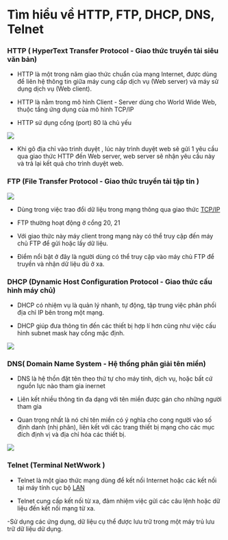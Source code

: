 ﻿# Tìm hiểu về HTTP, FTP, DHCP, DNS, Telnet 

### HTTP ( HyperText Transfer Protocol - Giao thức truyền tải siêu văn bản) 

 - HTTP là một trong năm giao thức chuẩn của mạng Internet, được dùng để liên hệ thông tin giữa máy cung cấp dịch vụ (Web server) và máy sử dụng dịch vụ (Web client). 

 - HTTP là nằm trong mô hình Client - Server dùng cho World Wide Web, thuộc tầng ứng dụng của mô hình TCP/IP

 - HTTP sử dụng cổng (port) 80 là chủ yếu

 ![](https://imgur.com/binx7fI.png)

 - Khi gõ địa chỉ vào trình duyệt , lúc này trình duyệt web sẽ gửi 1 yêu cầu qua giao thức HTTP đến Web server, web server sẽ nhận yêu cầu này và trả lại kết quả cho trình duyệt web.

### FTP (File Transfer Protocol - Giao thức truyền tải tập tin )

![](https://imgur.com/XQttCxV.png) 

 - Dùng trong việc trao đổi dữ liệu trong mạng thông qua giao thức [TCP/IP](https://www.totolink.vn/article/149-mo-hinh-tcp-ip-la-gi-chuc-nang-cua-cac-tang-trong-mo-hinh-tcp-ip.html) 
 
 - FTP thường hoạt động ở cổng 20, 21

 - Với giao thức này máy client trong mạng này có thể truy cập đến máy chủ FTP để gửi hoặc lấy dữ liệu.

 - Điểm nổi bật ở đây là người dùng có thể truy cập vào máy chủ FTP để truyền và nhận dữ liệu dù ở xa.

### DHCP (Dynamic Host Configuration Protocol - Giao thức cấu hình máy chủ)

 - DHCP có nhiệm vụ là quản lý nhanh, tự động, tập trung việc phân phối địa chỉ IP bên trong một mạng. 

 - DHCP giúp đưa thông tin đến các thiết bị hợp lí hơn cũng như việc cấu hình subnet mask hay cổng mặc định.

![](https://imgur.com/iK28rNg.png)


### DNS( Domain Name System - Hệ thống phân giải tên miền) 

 - DNS là hệ thồn đặt tên theo thứ tự cho máy tính, dịch vụ, hoặc bất cứ nguồn lực nào tham gia inernet

 - Liên kết nhiều thông tin đa dạng với tên miền được gán cho những người tham gia

 - Quan trọng nhất là nó chỉ tên miền có ý nghĩa cho cong người vào số định danh (nhị phân), liên kết với các trang thiết bị mạng cho các mục đích định vị và địa chỉ hóa các thiết bị.
 
![](https://imgur.com/ch0KpN3.png)

### Telnet (Terminal NetWwork )

 - Telnet là một giao thức mạng dùng để kết nối Internet hoặc các kết nối tại máy tính cục bộ [LAN](https://capquangviettel.vn/mang-lan-la-gi-cong-dung-cua-mang-lan-nhu-nao/)
 
 - Telnet cung cấp kết nối từ xa, đảm nhiệm việc gửi các câu lệnh hoặc dữ liệu đến kết nối mạng từ xa.
 
 -Sử dụng các ứng dụng, dữ liệu cụ thể được lưu trữ trong một máy trủ lưu trữ dữ liệu dử dụng.


